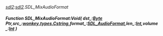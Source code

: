 _[sdl2](../../modules/sdl2/sdl2-module.md):[sdl2](../../modules/sdl2/sdl2-module.md).SDL\_MixAudioFormat_
##### Function SDL\_MixAudioFormat:Void( dst_:[Byte](../../modules/wonkey/wonkey-types-byte.md) Ptr,src_:[wonkey.types.Cstring](../../modules/wonkey/wonkey-types-cstring.md),format_:[SDL_AudioFormat](../../modules/sdl2/sdl2-sdl_audioformat.md),len_:[Int](../../modules/wonkey/wonkey-types-int.md),volume_:[Int](../../modules/wonkey/wonkey-types-int.md) )
